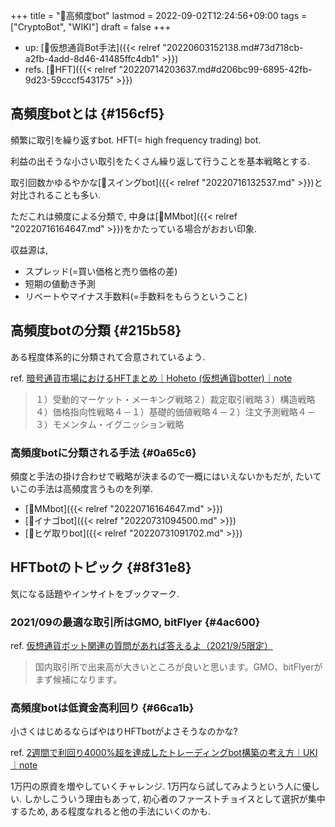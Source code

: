 +++
title = "📝高頻度bot"
lastmod = 2022-09-02T12:24:56+09:00
tags = ["CryptoBot", "WIKI"]
draft = false
+++

-   up: [🔖仮想通貨Bot手法]({{< relref "20220603152138.md#73d718cb-a2fb-4add-8d46-41485ffc4db1" >}})
-   refs. [📝HFT]({{< relref "20220714203637.md#d206bc99-6895-42fb-9d23-59cccf543175" >}})


## 高頻度botとは {#156cf5}

頻繁に取引を繰り返すbot. HFT(= high frequency trading) bot.

利益の出そうな小さい取引をたくさん繰り返して行うことを基本戦略とする.

取引回数かゆるやかな[📝スイングbot]({{< relref "20220716132537.md" >}})と対比されることも多い.

ただこれは頻度による分類で, 中身は[📝MMbot]({{< relref "20220716164647.md" >}})をかたっている場合がおおい印象.

収益源は,

-   スプレッド(=買い価格と売り価格の差)
-   短期の値動き予測
-   リベートやマイナス手数料(=手数料をもらうということ)


## 高頻度botの分類 {#215b58}

ある程度体系的に分類されて合意されているよう.

ref. [暗号通貨市場におけるHFTまとめ｜Hoheto (仮想通貨botter)｜note](https://note.com/hht/n/n29542dcec517)

> １）受動的マーケット・メーキング戦略２）裁定取引戦略３）構造戦略４）価格指向性戦略４－１）基礎的価値戦略４－２）注文予測戦略４－３）モメンタム・イグニッション戦略


### 高頻度botに分類される手法 {#0a65c6}

頻度と手法の掛け合わせで戦略が決まるので一概にはいえないかもだが, たいていこの手法は高頻度言うものを列挙.

-   [📝MMbot]({{< relref "20220716164647.md" >}})
-   [📝イナゴbot]({{< relref "20220731094500.md" >}})
-   [📝ヒゲ取りbot]({{< relref "20220731091702.md" >}})


## HFTbotのトピック {#8f31e8}

気になる話題やインサイトをブックマーク.


### 2021/09の最適な取引所はGMO, bitFlyer {#4ac600}

ref. [仮想通貨ボット関連の質問があれば答えるよ（2021/9/5限定）](https://zenn.dev/link/comments/f25deacb834c96)

> 国内取引所で出来高が大きいところが良いと思います。GMO、bitFlyerがまず候補になります。


### 高頻度botは低資金高利回り {#66ca1b}

小さくはじめるならばやはりHFTbotがよさそうなのかな?

ref. [2週間で利回り4000%超を達成したトレーディングbot構築の考え方｜UKI｜note](https://note.com/uki_profit/n/n24a110c0a609)

1万円の原資を増やしていくチャレンジ. 1万円なら試してみようという人に優しい. しかしこういう理由もあって, 初心者のファーストチョイスとして選択が集中するため, ある程度なれると他の手法にいくのかも.
